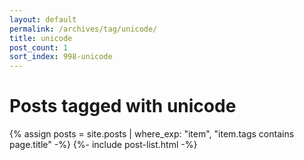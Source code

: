 ```yaml
---
layout: default
permalink: /archives/tag/unicode/
title: unicode
post_count: 1
sort_index: 998-unicode
---
```

<h1 class="page-heading">Posts tagged with unicode</h1>
{% assign posts = site.posts | where_exp: "item", "item.tags contains page.title" -%}
{%- include post-list.html -%}
